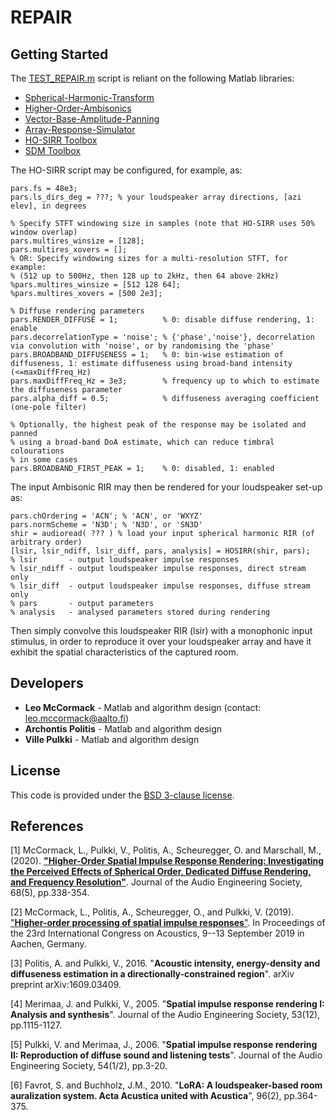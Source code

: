 # REPAIR



## Getting Started

The [TEST_REPAIR.m](TEST_REPAIR.m) script is reliant on the following Matlab libraries:
* [Spherical-Harmonic-Transform](https://github.com/polarch/Spherical-Harmonic-Transform)
* [Higher-Order-Ambisonics](https://github.com/polarch/Higher-Order-Ambisonics)
* [Vector-Base-Amplitude-Panning](https://github.com/polarch/Vector-Base-Amplitude-Panning)
* [Array-Response-Simulator](https://github.com/polarch/Array-Response-Simulator) 
* [HO-SIRR Toolbox](https://github.com/leomccormack/HO-SIRR)  
* [SDM Toolbox](https://se.mathworks.com/matlabcentral/fileexchange/56663-sdm-toolbox)  

The HO-SIRR script may be configured, for example, as:
``` 
pars.fs = 48e3; 
pars.ls_dirs_deg = ???; % your loudspeaker array directions, [azi elev], in degrees

% Specify STFT windowing size in samples (note that HO-SIRR uses 50% window overlap)
pars.multires_winsize = [128]; 
pars.multires_xovers = [];
% OR: Specify windowing sizes for a multi-resolution STFT, for example:
% (512 up to 500Hz, then 128 up to 2kHz, then 64 above 2kHz)
%pars.multires_winsize = [512 128 64]; 
%pars.multires_xovers = [500 2e3]; 

% Diffuse rendering parameters
pars.RENDER_DIFFUSE = 1;          % 0: disable diffuse rendering, 1: enable
pars.decorrelationType = 'noise'; % {'phase','noise'}, decorrelation via convolution with 'noise', or by randomising the 'phase'
pars.BROADBAND_DIFFUSENESS = 1;   % 0: bin-wise estimation of diffuseness, 1: estimate diffuseness using broad-band intensity (<=maxDiffFreq_Hz)
pars.maxDiffFreq_Hz = 3e3;        % frequency up to which to estimate the diffuseness parameter 
pars.alpha_diff = 0.5;            % diffuseness averaging coefficient (one-pole filter)

% Optionally, the highest peak of the response may be isolated and panned 
% using a broad-band DoA estimate, which can reduce timbral colourations
% in some cases
pars.BROADBAND_FIRST_PEAK = 1;    % 0: disabled, 1: enabled 
```

The input Ambisonic RIR may then be rendered for your loudspeaker set-up as:

```
pars.chOrdering = 'ACN'; % 'ACN', or 'WXYZ'  
pars.normScheme = 'N3D'; % 'N3D', or 'SN3D'
shir = audioread( ??? ) % load your input spherical harmonic RIR (of arbitrary order)
[lsir, lsir_ndiff, lsir_diff, pars, analysis] = HOSIRR(shir, pars);
% lsir       - output loudspeaker impulse responses
% lsir_ndiff - output loudspeaker impulse responses, direct stream only
% lsir_diff  - output loudspeaker impulse responses, diffuse stream only
% pars       - output parameters
% analysis   - analysed parameters stored during rendering
```

Then simply convolve this loudspeaker RIR (lsir) with a monophonic input stimulus, in order to reproduce it over your loudspeaker array and have it exhibit the spatial characteristics of the captured room.

## Developers

* **Leo McCormack** - Matlab and algorithm design (contact: leo.mccormack@aalto.fi)
* **Archontis Politis** - Matlab and algorithm design
* **Ville Pulkki** - Matlab and algorithm design

## License

This code is provided under the [BSD 3-clause license](https://opensource.org/licenses/BSD-3-Clause). 

## References 

[1] McCormack, L., Pulkki, V., Politis, A., Scheuregger, O. and Marschall, M., (2020). [**"Higher-Order Spatial Impulse Response Rendering: Investigating the Perceived Effects of Spherical Order, Dedicated Diffuse Rendering, and Frequency Resolution"**](docs/mccormack2020higher.pdf). 
Journal of the Audio Engineering Society, 68(5), pp.338-354.

[2] McCormack, L., Politis, A., Scheuregger, O., and Pulkki, V. (2019). ["**Higher-order processing of spatial impulse responses**"](docs/mccormack2019higher.pdf).
In Proceedings of the 23rd International Congress on Acoustics, 9--13 September 2019 in Aachen, Germany.

[3] Politis, A. and Pulkki, V., 2016. "**Acoustic intensity, energy-density and diffuseness estimation in a directionally-constrained region**". 
arXiv preprint arXiv:1609.03409.

[4] Merimaa, J. and Pulkki, V., 2005. "**Spatial impulse response rendering I: Analysis and synthesis**". 
Journal of the Audio Engineering Society, 53(12), pp.1115-1127.

[5] Pulkki, V. and Merimaa, J., 2006. "**Spatial impulse response rendering II: Reproduction of diffuse sound and listening tests**". 
Journal of the Audio Engineering Society, 54(1/2), pp.3-20.

[6] Favrot, S. and Buchholz, J.M., 2010. "**LoRA: A loudspeaker-based room auralization system. Acta Acustica united with Acustica**", 96(2),  pp.364-375.
